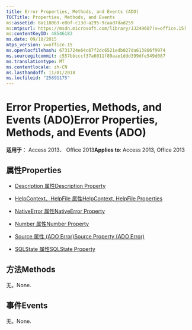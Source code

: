 ```yaml
---
title: Error Properties, Methods, and Events (ADO)
TOCTitle: Properties, Methods, and Events
ms:assetid: 8a1180b3-e8bf-c13d-a295-9caad7dad259
ms:mtpsurl: https://msdn.microsoft.com/library/JJ249607(v=office.15)
ms:contentKeyID: 48546183
ms.date: 09/18/2015
mtps_version: v=office.15
ms.openlocfilehash: 6731724e64c67f2dc6521edb027da613806f9974
ms.sourcegitcommit: c557bbcccf37a6011f89aae1ddd399dfe549d087
ms.translationtype: MT
ms.contentlocale: zh-CN
ms.lasthandoff: 11/01/2018
ms.locfileid: "25891175"
---
```

# <a name="error-properties-methods-and-events-ado"></a><span data-ttu-id="6769c-102">Error Properties, Methods, and Events (ADO)</span><span class="sxs-lookup"><span data-stu-id="6769c-102">Error Properties, Methods, and Events (ADO)</span></span>


<span data-ttu-id="6769c-103">**适用于**： Access 2013、 Office 2013</span><span class="sxs-lookup"><span data-stu-id="6769c-103">**Applies to**: Access 2013, Office 2013</span></span>


## <a name="properties"></a><span data-ttu-id="6769c-104">属性</span><span class="sxs-lookup"><span data-stu-id="6769c-104">Properties</span></span>

- [<span data-ttu-id="6769c-105">Description 属性</span><span class="sxs-lookup"><span data-stu-id="6769c-105">Description Property</span></span>](description-property-ado.md)

- [<span data-ttu-id="6769c-106">HelpContext、HelpFile 属性</span><span class="sxs-lookup"><span data-stu-id="6769c-106">HelpContext, HelpFile Properties</span></span>](helpcontext-helpfile-properties-ado.md)

- [<span data-ttu-id="6769c-107">NativeError 属性</span><span class="sxs-lookup"><span data-stu-id="6769c-107">NativeError Property</span></span>](nativeerror-property-ado.md)

- [<span data-ttu-id="6769c-108">Number 属性</span><span class="sxs-lookup"><span data-stu-id="6769c-108">Number Property</span></span>](number-property-ado.md)

- [<span data-ttu-id="6769c-109">Source 属性 (ADO Error)</span><span class="sxs-lookup"><span data-stu-id="6769c-109">Source Property (ADO Error)</span></span>](source-property-ado-error.md)

- [<span data-ttu-id="6769c-110">SQLState 属性</span><span class="sxs-lookup"><span data-stu-id="6769c-110">SQLState Property</span></span>](sqlstate-property-ado.md)

## <a name="methods"></a><span data-ttu-id="6769c-111">方法</span><span class="sxs-lookup"><span data-stu-id="6769c-111">Methods</span></span>

<span data-ttu-id="6769c-112">无。</span><span class="sxs-lookup"><span data-stu-id="6769c-112">None.</span></span>

## <a name="events"></a><span data-ttu-id="6769c-113">事件</span><span class="sxs-lookup"><span data-stu-id="6769c-113">Events</span></span>

<span data-ttu-id="6769c-114">无。</span><span class="sxs-lookup"><span data-stu-id="6769c-114">None.</span></span>

